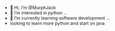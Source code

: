 - 👋 Hi, I’m @MurphJack
- 👀 I’m interested in python ..
- 🌱 I’m currently learning software development ...
- looking to learn more python and start on java 

<!---
MurphJack/MurphJack is a ✨ special ✨ repository because its `README.md` (this file) appears on your GitHub profile.
You can click the Preview link to take a look at your changes.
--->
